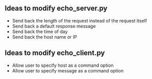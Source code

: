 ## Ideas to modify echo_server.py

* Send back the length of the request instead of the request itself
* Send back a default response message
* Send back the time of day
* Send back the host name or IP


## Ideas to modify echo_client.py

* Allow user to specify host as a command option
* Allow user to specify message as a command option